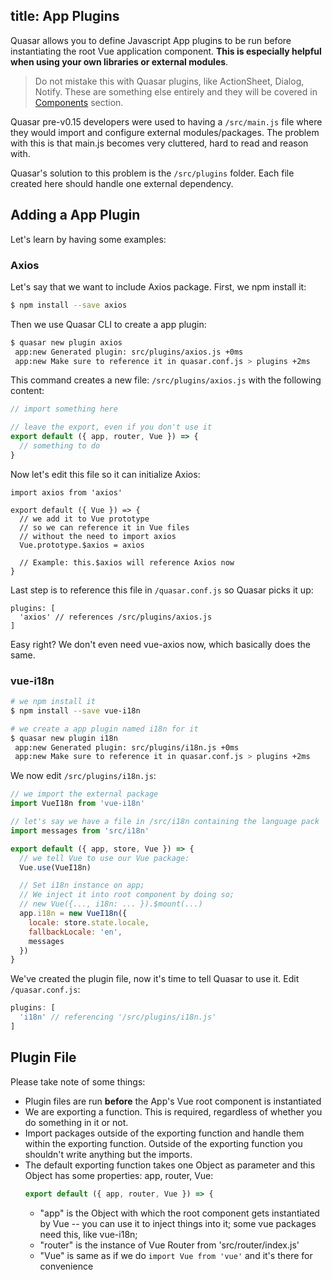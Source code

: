 title: App Plugins
---
Quasar allows you to define Javascript App plugins to be run before instantiating the root Vue application component. **This is especially helpful when using your own libraries or external modules**.

> Do not mistake this with Quasar plugins, like ActionSheet, Dialog, Notify. These are something else entirely and they will be covered in [Components](/components) section.

Quasar pre-v0.15 developers were used to having a `/src/main.js` file where they would import and configure external modules/packages. The problem with this is that main.js becomes very cluttered, hard to read and reason with.

Quasar's solution to this problem is the `/src/plugins` folder. Each file created here should handle one external dependency.

## Adding a App Plugin
Let's learn by having some examples:

### Axios
Let's say that we want to include Axios package. First, we npm install it:

```bash
$ npm install --save axios
```

Then we use Quasar CLI to create a app plugin:

```bash
$ quasar new plugin axios
 app:new Generated plugin: src/plugins/axios.js +0ms
 app:new Make sure to reference it in quasar.conf.js > plugins +2ms
```
This command creates a new file: `/src/plugins/axios.js` with the following content:

```js
// import something here

// leave the export, even if you don't use it
export default ({ app, router, Vue }) => {
  // something to do
}
```

Now let's edit this file so it can initialize Axios:
```
import axios from 'axios'

export default ({ Vue }) => {
  // we add it to Vue prototype
  // so we can reference it in Vue files
  // without the need to import axios
  Vue.prototype.$axios = axios

  // Example: this.$axios will reference Axios now
}
```

Last step is to reference this file in `/quasar.conf.js` so Quasar picks it up:
```
plugins: [
  'axios' // references /src/plugins/axios.js
]
```

Easy right? We don't even need vue-axios now, which basically does the same.

### vue-i18n
```bash
# we npm install it
$ npm install --save vue-i18n

# we create a app plugin named i18n for it
$ quasar new plugin i18n
 app:new Generated plugin: src/plugins/i18n.js +0ms
 app:new Make sure to reference it in quasar.conf.js > plugins +2ms
```
We now edit `/src/plugins/i18n.js`:
```js
// we import the external package
import VueI18n from 'vue-i18n'

// let's say we have a file in /src/i18n containing the language pack
import messages from 'src/i18n'

export default ({ app, store, Vue }) => {
  // we tell Vue to use our Vue package:
  Vue.use(VueI18n)

  // Set i18n instance on app;
  // We inject it into root component by doing so;
  // new Vue({..., i18n: ... }).$mount(...)
  app.i18n = new VueI18n({
    locale: store.state.locale,
    fallbackLocale: 'en',
    messages
  })
}
```
We've created the plugin file, now it's time to tell Quasar to use it. Edit `/quasar.conf.js`:
```js
plugins: [
  'i18n' // referencing '/src/plugins/i18n.js'
]
```

## Plugin File
Please take note of some things:
* Plugin files are run **before** the App's Vue root component is instantiated
* We are exporting a function. This is required, regardless of whether you do something in it or not.
* Import packages outside of the exporting function and handle them within the exporting function. Outside of the exporting function you shouldn't write anything but the imports.
* The default exporting function takes one Object as parameter and this Object has some properties: app, router, Vue:
  ```js
  export default ({ app, router, Vue }) => {
  ```
  * "app" is the Object with which the root component gets instantiated by Vue -- you can use it to inject things into it; some vue packages need this, like vue-i18n;
  * "router" is the instance of Vue Router from 'src/router/index.js'
  * "Vue" is same as if we do `import Vue from 'vue'` and it's there for convenience

